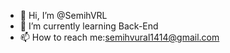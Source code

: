 
- 👋 Hi, I’m @SemihVRL
- 🌱 I’m currently learning Back-End
- 📫 How to reach me:semihvural1414@gmail.com



